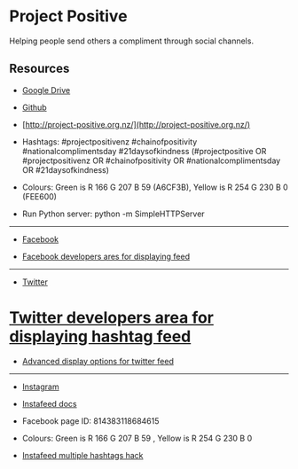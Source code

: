 # Project Positive

Helping people send others a compliment through social channels.

## Resources

* [Google Drive](https://drive.google.com/drive/folders/0B3UW6L02gf94elNtNWNZd2xzaVU)

* [Github](https://github.com/enspiral-craftworks/project-positive/blob/gh-pages/index.html)

* [http://project-positive.org.nz/](http://project-positive.org.nz/)

* Hashtags: #projectpositivenz #chainofpositivity #nationalcomplimentsday #21daysofkindness (#projectpositive OR #projectpositivenz OR #chainofpositivity OR #nationalcomplimentsday OR #21daysofkindness)

* Colours: Green is R 166  G 207  B 59 (A6CF3B), Yellow is R 254  G 230  B 0 (FEE600)

* Run Python server: python -m SimpleHTTPServer

---

* [Facebook](https://www.facebook.com/heyawesome)

* [Facebook developers ares for displaying feed](https://developers.facebook.com/docs/plugins/page-plugin)

---

* [Twitter](https://www.twitter.com/projectposnz)

# [Twitter developers area for displaying hashtag feed](https://twitter.com/settings/widgets/696444575154462720)

* [Advanced display options for twitter feed](https://dev.twitter.com/web/embedded-timelines#customization)

---

* [Instagram](https://www.instagram.com/projectpositivenz)

* [Instafeed docs](http://instafeedjs.com/)

* Facebook page ID: 814383118684615
* Colours: Green is R 166  G 207  B 59 , Yellow is R 254  G 230  B 0
* [Instafeed multiple hashtags hack](https://github.com/stevenschobert/instafeed.js/issues/12)
